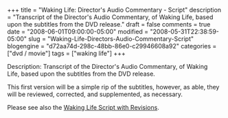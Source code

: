 +++
title = "Waking Life: Director's Audio Commentary - Script"
description = "Transcript of the Director's Audio Commentary, of Waking Life, based upon the subtitles from the DVD release."
draft = false
comments = true
date = "2008-06-01T09:00:00-05:00"
modified = "2008-05-31T22:38:59-05:00"
slug = "Waking-Life-Directors-Audio-Commentary-Script"
blogengine = "d72aa74d-298c-48bb-86e0-c29946608a92"
categories = ["dvd / movie"]
tags = ["waking life"]
+++

<p>
Description: Transcript of the Director&#39;s Audio Commentary, of Waking Life,&nbsp;based upon the subtitles from the DVD release.
</p>
<p>
This first version will be a simple rip of the subtitles, however, as able, they will be reviewed, corrected, and supplemented, as necessary.
</p>
<p>
Please see also the <a href="https://wakinglifemovie.net/">Waking Life Script with Revisions</a>.
</p>

